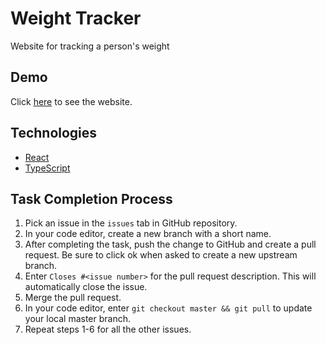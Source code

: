 # Weight Tracker

Website for tracking a person's weight

## Demo

Click [here](https://weighttracking.herokuapp.com/) to see the website.

## Technologies

- [React](https://reactjs.org/)
- [TypeScript](https://www.typescriptlang.org/)

## Task Completion Process

1. Pick an issue in the `issues` tab in GitHub repository.
2. In your code editor, create a new branch with a short name.
3. After completing the task, push the change to GitHub and create a pull request. Be sure to click ok when asked to create a new upstream branch.
4. Enter `Closes #<issue number>` for the pull request description. This will automatically close the issue.
5. Merge the pull request.
6. In your code editor, enter `git checkout master && git pull` to update your local master branch.
7. Repeat steps 1-6 for all the other issues.
